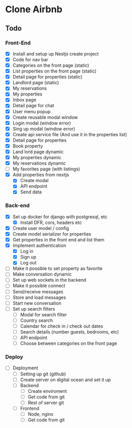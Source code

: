 # Clone Airbnb

## Todo

### Front-End
- [x] Install and setup up Nestjs create project
- [x] Code for nav bar
- [x] Categories on the front page (static)
- [x] List properties on the front page (static)
- [x] Detail page for properties (static)
- [x] Landlord page (static)
- [x] My reservations 
- [x] My properties
- [x] Inbox page
- [x] Detail page for chat
- [x] User menu popup
- [x] Create reusable modal window
- [x] Login modal (window error)
- [x] Sing up modal (window error)
- [x] Create api service file (And use it in the properties list)
- [x] Detail page for properties
- [x] Book property
- [x] Land lord page dynamic
- [x] My properties dynamic
- [x] My reservations dynamic
- [ ] My favorites page (with listings)
- [x] Add properties from nextjs
    - [x] Create modal
    - [x] API endpoint
    - [x] Send data

### Back-end
- [x] Set up docker for django with postgresql, etc
    - [x] Install DFR, cors, headers etc
- [x] Create user model /  config 
- [x] Create model serializer for properties
- [x] Get properties in the front end and list them 
- [x] Implement authentication
    - [x] Log in
    - [x] Sign up
    - [x] Log out 
- [ ] Make it possible to set property as favorite
- [ ] Make conversation dynamic
- [ ] Set up web sockets in the backend
- [ ] Make it possible connect
- [ ] Send/receive messages
- [ ] Store and load messages
- [ ] Start new conversation
- [ ] Set up search filters
    - [ ] Modal for search filter
    - [ ] Country search
    - [ ] Calendar for check in / check out dates
    - [ ] Search details (number guests, bedrooms, etc)
    - [ ] API endpoint
    - [ ] Choose between categories on the front page

### Deploy
- [ ] Deployment 
    - [ ] Setting up git (github)
    - [ ] Create server on digital ocean and set it up
    - [ ] Backend
        - [ ] Create enviroment
        - [ ] Get code from git 
        - [ ] Rest of server git
    - [ ] Frontend
        - [ ] Node, nginx
        - [ ] Get code from git
